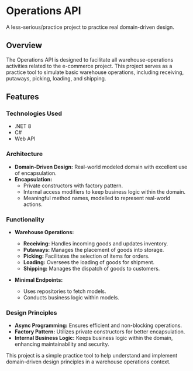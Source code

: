 # Operations API

A less-serious/practice project to practice real domain-driven design.

## Overview

The Operations API is designed to facilitate all warehouse-operations activities related to the e-commerce project. This project serves as a practice tool to simulate basic warehouse operations, including receiving, putaways, picking, loading, and shipping.

## Features

### Technologies Used

- .NET 8
- C#
- Web API

### Architecture

- **Domain-Driven Design:** Real-world modeled domain with excellent use of encapsulation.
- **Encapsulation:**
  - Private constructors with factory pattern.
  - Internal access modifiers to keep business logic within the domain.
  - Meaningful method names, modelled to represent real-world actions.

### Functionality

- **Warehouse Operations:**
  - **Receiving:** Handles incoming goods and updates inventory.
  - **Putaways:** Manages the placement of goods into storage.
  - **Picking:** Facilitates the selection of items for orders.
  - **Loading:** Oversees the loading of goods for shipment.
  - **Shipping:** Manages the dispatch of goods to customers.
  
- **Minimal Endpoints:**
  - Uses repositories to fetch models.
  - Conducts business logic within models.

### Design Principles

- **Async Programming:** Ensures efficient and non-blocking operations.
- **Factory Pattern:** Utilizes private constructors for better encapsulation.
- **Internal Business Logic:** Keeps business logic within the domain, enhancing maintainability and security.

This project is a simple practice tool to help understand and implement domain-driven design principles in a warehouse operations context.

